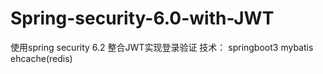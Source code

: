 # Spring-security-6.0-with-JWT
使用spring security 6.2 整合JWT实现登录验证
技术：
springboot3
mybatis
ehcache(redis)

